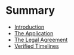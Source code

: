 # Summary

* [Introduction](introduction.md)
* [The Application](1-application.md)
* [The Legal Agreement](2-legal-agreement.md)
* [Verified Timelines](3-verified-timelines.md)